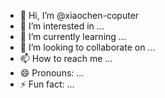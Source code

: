 - 👋 Hi, I’m @xiaochen-coputer
- 👀 I’m interested in ...
- 🌱 I’m currently learning ...
- 💞️ I’m looking to collaborate on ...
- 📫 How to reach me ...
- 😄 Pronouns: ...
- ⚡ Fun fact: ...

<!---
xiaochen-coputer/xiaochen-coputer is a ✨ special ✨ repository because its `README.md` (this file) appears on your GitHub profile.
You can click the Preview link to take a look at your changes.
--->
